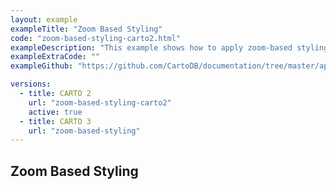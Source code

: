 ```yaml
---
layout: example
exampleTitle: "Zoom Based Styling"
code: "zoom-based-styling-carto2.html"
exampleDescription: "This example shows how to apply zoom-based styling to a proportional symbol map. Based on <a href='https://carto.com/blog/proportional-symbol-maps/' target='_blank'>this blogpost</a>."
exampleExtraCode: ""
exampleGithub: "https://github.com/CartoDB/documentation/tree/master/app/content/deck-gl/examples/styling/zoom-based-styling-carto2.html"

versions:
  - title: CARTO 2
    url: "zoom-based-styling-carto2"
    active: true
  - title: CARTO 3
    url: "zoom-based-styling"
---
```

## Zoom Based Styling